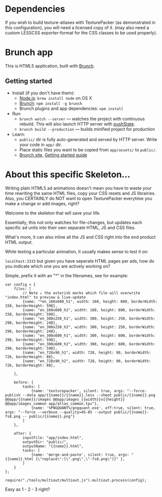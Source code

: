 # **Dependencies**

If you wish to build texture-atlases with TexturePacker (as demonstrated in this configuration), you will need a licensed copy of it. (may also need a custom LESSCSS exporter-format for the CSS classes to be used properly).

# Brunch app

This is HTML5 application, built with [Brunch](http://brunch.io).

## Getting started
* Install (if you don't have them):
    * [Node.js](http://nodejs.org): `brew install node` on OS X
    * [Brunch](http://brunch.io): `npm install -g brunch`
    * Brunch plugins and app dependencies: `npm install`
* Run:
    * `brunch watch --server` — watches the project with continuous rebuild. This will also launch HTTP server with [pushState](https://developer.mozilla.org/en-US/docs/Web/Guide/API/DOM/Manipulating_the_browser_history).
    * `brunch build --production` — builds minified project for production
* Learn:
    * `public/` dir is fully auto-generated and served by HTTP server.  Write your code in `app/` dir.
    * Place static files you want to be copied from `app/assets/` to `public/`.
    * [Brunch site](http://brunch.io), [Getting started guide](https://github.com/brunch/brunch-guide#readme)

	
# About this specific Skeleton...

Writing plain HTML5 ad animations doesn't mean you have to waste your time rewriting the same HTML files, copy your CSS resets and JS librairies. Also, you CERTAINLY do NOT want to open TexturePacker everytime you make a change or add images, right?

Welcome to the skeleton that will save your life.

Essentially, this not only watches for file-changes, but updates each specific ad units into their own separate HTML, JS and CSS files.

What's more, it can also inline all the JS and CSS right into the end product HTML output.

While testing a particular animation, it usually makes sense to test it on:

`localhost:3333` but given you have seperate HTML pages per ads, how do you indicate which one you are actively working on?

Simple, prefix it with an "*" in the filenames, see for example:

	var config = {
		files: [
			// Note ↓ the asterisk marks which file will overwrite "index.html" to preview & live-update
			{name: "*en_160x600_h1", width: 160, height: 600, borderWidth: 158, borderHeight: 598},
			{name: "en_160x600_h2", width: 160, height: 600, borderWidth: 158, borderHeight: 598},
			{name: "en_300x250_h1", width: 300, height: 250, borderWidth: 298, borderHeight: 248},
			{name: "en_300x250_h2", width: 300, height: 250, borderWidth: 298, borderHeight: 248},
			{name: "en_300x600_h1", width: 300, height: 600, borderWidth: 298, borderHeight: 598},
			{name: "en_300x600_h2", width: 300, height: 600, borderWidth: 298, borderHeight: 598},
			{name: "en_728x90_h1", width: 728, height: 90, borderWidth: 726, borderHeight: 88},
			{name: "en_728x90_h2", width: 728, height: 90, borderWidth: 726, borderHeight: 88},

		],

		before: {
			tasks: [
				{name: 'texturepacker', silent: true, args: "--force-publish --data app/{{name}}/{{name}}.less --sheet public/{{name}}.png @@app/{{name}}/images @@app/images_{{width}}x{{height}} @@app/images_common app/atlas_common.tps"},
				{name: '%PNGQUANT%/pngquant.exe', off:true, silent: true, args: "--force --verbose --quality=45-85 --output public/{{name}}-fs8.png -- public/{{name}}.png"}
			]
		},

		after: {
			inputFile: "app/index.html",
			outputDir: "public/",
			outputName: "{{name}}.html",
			tasks: [
				{name: 'merge-and-paste', silent: true, args: "{{name}}.html {\"replace\":[\".png\",\"-fs8.png\"]}" },
			]
		}
	};

	require("./tools/multiout/multiout.js").multiout.process(config);
	
Easy as 1 - 2 - 3 right?